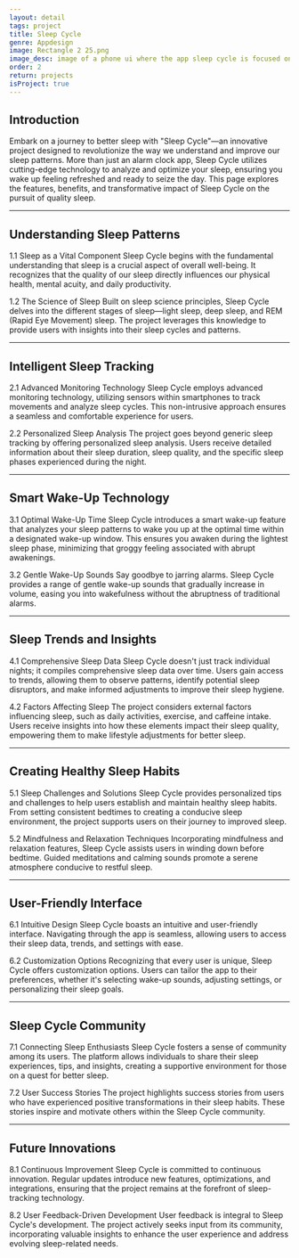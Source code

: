 ```yaml
---
layout: detail
tags: project
title: Sleep Cycle
genre: Appdesign
image: Rectangle 2 25.png
image_desc: image of a phone ui where the app sleep cycle is focused on
order: 2
return: projects
isProject: true
---
```


## Introduction
Embark on a journey to better sleep with "Sleep Cycle"—an innovative project designed to revolutionize the way we understand and improve our sleep patterns. More than just an alarm clock app, Sleep Cycle utilizes cutting-edge technology to analyze and optimize your sleep, ensuring you wake up feeling refreshed and ready to seize the day. This page explores the features, benefits, and transformative impact of Sleep Cycle on the pursuit of quality sleep.

<hr>

## Understanding Sleep Patterns
1.1 Sleep as a Vital Component
Sleep Cycle begins with the fundamental understanding that sleep is a crucial aspect of overall well-being. It recognizes that the quality of our sleep directly influences our physical health, mental acuity, and daily productivity.

1.2 The Science of Sleep
Built on sleep science principles, Sleep Cycle delves into the different stages of sleep—light sleep, deep sleep, and REM (Rapid Eye Movement) sleep. The project leverages this knowledge to provide users with insights into their sleep cycles and patterns.

<hr>

## Intelligent Sleep Tracking
2.1 Advanced Monitoring Technology
Sleep Cycle employs advanced monitoring technology, utilizing sensors within smartphones to track movements and analyze sleep cycles. This non-intrusive approach ensures a seamless and comfortable experience for users.

2.2 Personalized Sleep Analysis
The project goes beyond generic sleep tracking by offering personalized sleep analysis. Users receive detailed information about their sleep duration, sleep quality, and the specific sleep phases experienced during the night.

<hr>

## Smart Wake-Up Technology
3.1 Optimal Wake-Up Time
Sleep Cycle introduces a smart wake-up feature that analyzes your sleep patterns to wake you up at the optimal time within a designated wake-up window. This ensures you awaken during the lightest sleep phase, minimizing that groggy feeling associated with abrupt awakenings.

3.2 Gentle Wake-Up Sounds
Say goodbye to jarring alarms. Sleep Cycle provides a range of gentle wake-up sounds that gradually increase in volume, easing you into wakefulness without the abruptness of traditional alarms.

<hr>

## Sleep Trends and Insights
4.1 Comprehensive Sleep Data
Sleep Cycle doesn't just track individual nights; it compiles comprehensive sleep data over time. Users gain access to trends, allowing them to observe patterns, identify potential sleep disruptors, and make informed adjustments to improve their sleep hygiene.

4.2 Factors Affecting Sleep
The project considers external factors influencing sleep, such as daily activities, exercise, and caffeine intake. Users receive insights into how these elements impact their sleep quality, empowering them to make lifestyle adjustments for better sleep.

<hr>

## Creating Healthy Sleep Habits
5.1 Sleep Challenges and Solutions
Sleep Cycle provides personalized tips and challenges to help users establish and maintain healthy sleep habits. From setting consistent bedtimes to creating a conducive sleep environment, the project supports users on their journey to improved sleep.

5.2 Mindfulness and Relaxation Techniques
Incorporating mindfulness and relaxation features, Sleep Cycle assists users in winding down before bedtime. Guided meditations and calming sounds promote a serene atmosphere conducive to restful sleep.

<hr>

## User-Friendly Interface
6.1 Intuitive Design
Sleep Cycle boasts an intuitive and user-friendly interface. Navigating through the app is seamless, allowing users to access their sleep data, trends, and settings with ease.

6.2 Customization Options
Recognizing that every user is unique, Sleep Cycle offers customization options. Users can tailor the app to their preferences, whether it's selecting wake-up sounds, adjusting settings, or personalizing their sleep goals.

<hr>

## Sleep Cycle Community
7.1 Connecting Sleep Enthusiasts
Sleep Cycle fosters a sense of community among its users. The platform allows individuals to share their sleep experiences, tips, and insights, creating a supportive environment for those on a quest for better sleep.

7.2 User Success Stories
The project highlights success stories from users who have experienced positive transformations in their sleep habits. These stories inspire and motivate others within the Sleep Cycle community.

<hr>

## Future Innovations
8.1 Continuous Improvement
Sleep Cycle is committed to continuous innovation. Regular updates introduce new features, optimizations, and integrations, ensuring that the project remains at the forefront of sleep-tracking technology.

8.2 User Feedback-Driven Development
User feedback is integral to Sleep Cycle's development. The project actively seeks input from its community, incorporating valuable insights to enhance the user experience and address evolving sleep-related needs.